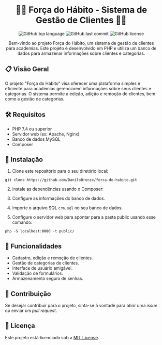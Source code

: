 <h1 align="center">🏋️‍♀️ Força do Hábito - Sistema de Gestão de Clientes 🏋️‍♂️</h1>

<p align="center">
  <img alt="GitHub top language" src="https://img.shields.io/github/languages/top/DaniloBronze/forca-do-habito">
  <img alt="GitHub last commit" src="https://img.shields.io/github/last-commit/DaniloBronze/forca-do-habito">
  <img alt="GitHub license" src="https://img.shields.io/github/license/DaniloBronze/forca-do-habito">
</p>

<p align="center">
  Bem-vindo ao projeto Força do Hábito, um sistema de gestão de clientes para academias. Este projeto é desenvolvido em PHP e utiliza um banco de dados para armazenar informações sobre clientes e categorias.
</p>

## 📋 Visão Geral

O projeto "Força do Hábito" visa oferecer uma plataforma simples e eficiente para academias gerenciarem informações sobre seus clientes e categorias. O sistema permite a edição, adição e remoção de clientes, bem como a gestão de categorias.

## 🛠️ Requisitos

- PHP 7.4 ou superior
- Servidor web (ex: Apache, Nginx)
- Banco de dados MySQL
- Composer

## 🚀 Instalação

1. Clone este repositório para o seu diretório local:

``
git clone https://github.com/DaniloBronze/forca-do-habito.git
``

2. Instale as dependências usando o Composer:
   
3. Configure as informações do banco de dados.

4. Importe o arquivo SQL `crm.sql` no seu banco de dados.

5. Configure o servidor web para apontar para a pasta public usando esse comando:
   
``
 php -S localhost:8080 -t public/
``

## 🌟 Funcionalidades

- Cadastro, edição e remoção de clientes.
- Gestão de categorias de clientes.
- Interface de usuário amigável.
- Validação de formulários.
- Armazenamento seguro de senhas.

## 🤝 Contribuição

Se desejar contribuir para o projeto, sinta-se à vontade para abrir uma _issue_ ou enviar um _pull request_.

## 📄 Licença

Este projeto está licenciado sob a [MIT License](LICENSE).



